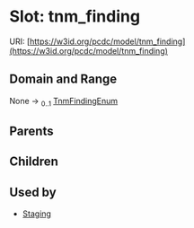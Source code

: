 
# Slot: tnm_finding




URI: [https://w3id.org/pcdc/model/tnm_finding](https://w3id.org/pcdc/model/tnm_finding)


## Domain and Range

None &#8594;  <sub>0..1</sub> [TnmFindingEnum](TnmFindingEnum.md)

## Parents


## Children


## Used by

 * [Staging](Staging.md)
